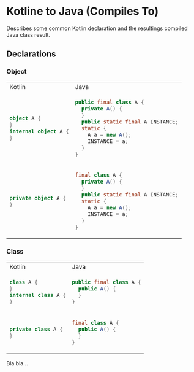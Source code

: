 # Kotline to Java (Compiles To)
Describes some common Kotlin declaration and the resultings compiled Java class result.

## Declarations

### Object
<table>
<tr><td>Kotlin</td><td>Java</td></tr>

<tr><td>

```kotlin
object A {
}
internal object A {
}
```

</td><td>

```java
public final class A {
  private A() {
  }
  public static final A INSTANCE;
  static {
    A a = new A();
    INSTANCE = a;
  }
}
```
</td></tr>

<tr><td>

```kotlin
private object A {
}
```
</td><td>

```java
final class A {
  private A() {
  }
  public static final A INSTANCE;
  static {
    A a = new A();
    INSTANCE = a;
  }
}
```
</td></tr>

</table>




### Class
<table>
<tr><td>Kotlin</td><td>Java</td></tr>
<tr><td>

```kotlin
class A {
}
internal class A {
}
```
</td><td>

```java
public final class A {
  public A() {
  }
}
```
</td></tr>
<tr><td>

```kotlin
private class A {
}
```
</td><td>

```java
final class A {
  public A() {
  }
}
```
</td></tr>

</table>



Bla bla...
